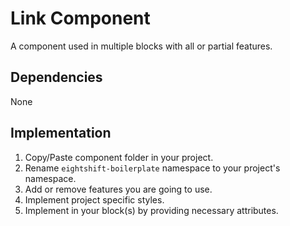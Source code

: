 # Link Component

A component used in multiple blocks with all or partial features.

## Dependencies

None

## Implementation
1. Copy/Paste component folder in your project.
2. Rename `eightshift-boilerplate` namespace to your project's namespace.
3. Add or remove features you are going to use.
4. Implement project specific styles.
5. Implement in your block(s) by providing necessary attributes.
